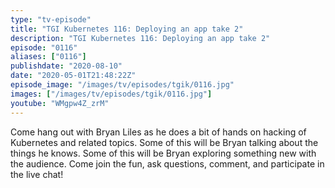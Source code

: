```yaml
---
type: "tv-episode"
title: "TGI Kubernetes 116: Deploying an app take 2"
description: "TGI Kubernetes 116: Deploying an app take 2"
episode: "0116"
aliases: ["0116"]
publishdate: "2020-08-10"
date: "2020-05-01T21:48:22Z"
episode_image: "/images/tv/episodes/tgik/0116.jpg"
images: ["/images/tv/episodes/tgik/0116.jpg"]
youtube: "WMgpw4Z_zrM"
---
```


Come hang out with Bryan Liles as he does a bit of hands on hacking of Kubernetes and related topics. Some of this will be Bryan talking about the things he knows. Some of this will be Bryan exploring something new with the audience. Come join the fun, ask questions, comment, and participate in the live chat!

